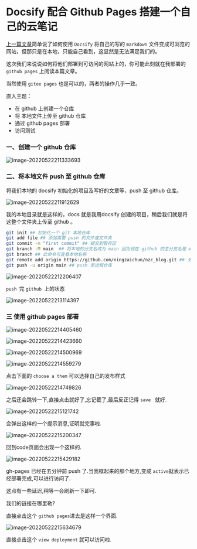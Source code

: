 # Docsify 配合 Github Pages 搭建一个自己的云笔记

[上一篇文章](./使用doscify将文章写成文档一般丝滑.md)简单说了如何使用 `Docsify` 将自己的写的 `markdown` 文件变成可浏览的网站，但那只是在本地，只能自己看到，这显然是无法满足我们的。

这次我们来说说如何将他们部署到可访问的网站上的，你可能此刻就在我部署的 `github pages` 上阅读本篇文章。

当然使用 `gitee pages` 也是可以的，两者的操作几乎一致。



直入主题：

- 在 github 上创建一个仓库
- 将 本地文件上传至 github 仓库
- 通过 github pages 部署
- 访问测试

### 一、创建一个 github 仓库



![image-20220522211333693](C:\Users\ASUS\Desktop\nzc_blog\img\image-20220522211333693.png)

### 二、将本地文件 push 至 github 仓库

将我们本地的 docsify 初始化的项目及写好的文章等，push 至 github 仓库。

![image-20220522211912629](C:\Users\ASUS\Desktop\nzc_blog\img\image-20220522211912629.png)

我的本地目录就是这样的，docs 就是我用docsify 创建的项目，稍后我们就是将这整个文件夹上传至 github 。

```bash
git init ## 初始化一个 git 本地仓库
git add file ## 添加需要 push 的文件或文件夹 
git commit -m "first commit" ## 提交到暂存区
git branch -M main  ## 将本地的分支名改为 main 因为现在 github 的主分支名是 main 而不是master
git branch ## 此命令可查看本地名称
git remote add origin https://github.com/ningzaichun/nzc_blog.git ## 关联远程仓库
git push -u origin main ## push 至远程仓库
```

![image-20220522212206407](C:\Users\ASUS\Desktop\nzc_blog\img\image-20220522212206407.png)

`push `完 `github `上的状态

![image-20220522213114397](C:\Users\ASUS\Desktop\nzc_blog\img\image-20220522213114397.png)





### 三 使用 github pages 部署

![image-20220522214405460](C:\Users\ASUS\Desktop\nzc_blog\img\image-20220522214405460.png)

![image-20220522214423660](C:\Users\ASUS\Desktop\nzc_blog\img\image-20220522214423660.png)

![image-20220522214500969](C:\Users\ASUS\Desktop\nzc_blog\img\image-20220522214500969.png)

![image-20220522214559279](C:\Users\ASUS\Desktop\nzc_blog\img\image-20220522214559279.png)



点击下面的 `choose a them` 可以选择自己的发布样式

![image-20220522214749826](C:\Users\ASUS\Desktop\nzc_blog\img\image-20220522214749826.png)

之后还会跳转一下,直接点击就好了,忘记截了,最后反正记得 `save ` 就好.



![image-20220522215121742](C:\Users\ASUS\Desktop\nzc_blog\img\image-20220522215121742.png)

会弹出这样的一个提示消息,证明就完事啦.

![image-20220522215200347](C:\Users\ASUS\Desktop\nzc_blog\img\image-20220522215200347.png)

回到code页面会出现一个这样的.

![image-20220522215429182](C:\Users\ASUS\Desktop\nzc_blog\img\image-20220522215429182.png)



gh-pages 已经在五分钟前 push 了.当我框起来的那个地方,变成 `active`就表示已经部署完成,可以进行访问了.

这点有一些延迟,稍等一会刷新一下即可.



我们的链接在哪里勒?

直接点击这个 `github pages`进去是这样一个界面.

![image-20220522215634679](C:\Users\ASUS\Desktop\nzc_blog\img\image-20220522215634679.png)



直接点击这个 `view deployment` 就可以访问啦.

